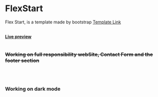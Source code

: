# FlexStart
 Flex Start, is a template made by bootstrap <a href="https://bootstrapmade.com/flexstart-bootstrap-startup-template/">Template Link</a><br><br>
 
 
<a href="https://karimaziz69.github.io/FlexStart/"><b>Live preview</b></a><br><br>

<h3><s>Working on full responsibility webSite, Contact Form and the footer section</s></h3><br><br>
<h3>Working on dark mode</h3>
